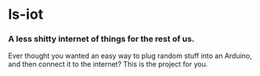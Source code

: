 # ls-iot
### A less shitty internet of things for the rest of us.

Ever thought you wanted an easy way to plug random stuff into an Arduino, and
then connect it to the internet? This is the project for you.
